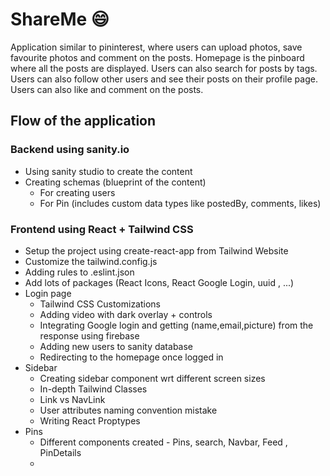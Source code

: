 # ShareMe 😄

Application similar to pininterest, where users can upload photos, save favourite photos and comment on the posts. Homepage is the pinboard where all the posts are displayed. Users can also search for posts by tags. Users can also follow other users and see their posts on their profile page. Users can also like and comment on the posts.

## Flow of the application

### Backend using sanity.io

- Using sanity studio to create the content
- Creating schemas (blueprint of the content)
  - For creating users
  - For Pin (includes custom data types like postedBy, comments, likes)

### Frontend using React + Tailwind CSS

- Setup the project using create-react-app from Tailwind Website
- Customize the tailwind.config.js
- Adding rules to .eslint.json
- Add lots of packages (React Icons, React Google Login, uuid , ...)
- Login page
  - Tailwind CSS Customizations
  - Adding video with dark overlay + controls
  - Integrating Google login and getting (name,email,picture) from the response using firebase
  - Adding new users to sanity database
  - Redirecting to the homepage once logged in
- Sidebar
  - Creating sidebar component wrt different screen sizes
  - In-depth Tailwind Classes
  - Link vs NavLink
  - User attributes naming convention mistake
  - Writing React Proptypes
- Pins
  - Different components created - Pins, search, Navbar, Feed , PinDetails
  - 
